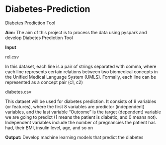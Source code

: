 # Diabetes-Prediction


Diabetes Prediction Tool

**Aim:**
The aim of this project is to process the data using pyspark and develop Diabetes Prediction Tool

**Input**
  
  rel.csv

In this dataset, each line is a pair of strings separated with comma, where each line represents certain relations between two biomedical concepts in the Unified Medical Language System (UMLS). Formally, each line can be represented as a concept pair (c1, c2)

  diabetes.csv

This dataset will be used for diabetes prediction. It consists of 9 variables (or features), where the first 8 variables are predictor (independent) variables, and the last variable “Outcome” is the target (dependent) variable we are going to predict (1 means the patient is diabetic, and 0 means not). Independent variables include the number of pregnancies the patient has had, their BMI, insulin level, age, and so on


**Output:**
Develop machine learning models that predict the diabetes
